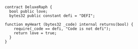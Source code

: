 ```solidity
contract DeluxeRaph {
  bool public love;
  bytes32 public constant defi = "DEFI";

function myHeart (bytes32 _code) internal returns(bool) {
    require(_code == defi, "Code is not defi");
    return love = true;
  }
}
```
<!--
**DeluxeRaph/DeluxeRaph** is a ✨ _special_ ✨ repository because its `README.md` (this file) appears on your GitHub profile.

Here are some ideas to get you started:

- 🔭 I’m currently working on ...
- 🌱 I’m currently learning ...
- 👯 I’m looking to collaborate on ...
- 🤔 I’m looking for help with ...
- 💬 Ask me about ...
- 📫 How to reach me: ...
- 😄 Pronouns: ...
- ⚡ Fun fact: ...
-->
